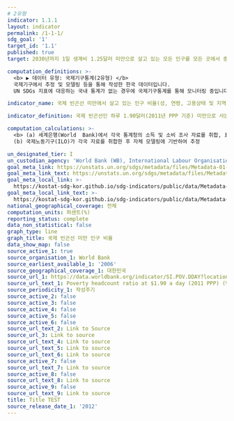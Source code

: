 ```yaml
---
# 2유형 
indicator: 1.1.1
layout: indicator
permalink: /1-1-1/
sdg_goal: '1'
target_id: '1.1'
published: true
target: 2030년까지 1일 생계비 1.25달러 미만으로 살고 있는 모든 인구를 모든 곳에서 종식

computation_definitions: >-
  <b> ▶ 데이터 유형: 국제기구통계(2유형) </b>   
  국제기구에서 추정 및 모델링 등을 통해 작성한 한국 데이터입니다.   
  UN SDGs 지표에 대응하는 국내 통계가 없는 경우에 국제기구통계를 통해 모니터링 중입니다. 

indicator_name: 국제 빈곤선 미만에서 살고 있는 인구 비율(성, 연령, 고용상태 및 지역별)

indicator_definition: 국제 빈곤선인 하루 1.90달러(2011년 PPP 기준) 미만으로 사는 인구의 비율

computation_calculations: >-
  <b> (a) 세계은행(World  Bank)에서 각국 통계청의 소득 및 소비 조사 자료를 취합, 표준화하여 추정 </b>
  (b) 국제노동기구(ILO)가 각국 자료를 취합한 후 자체 모델링에 기반하여 추정

un_designated_tier: I
un_custodian_agency: 'World Bank (WB), International Labour Organisation (ILO)'
goal_meta_link: https://unstats.un.org/sdgs/metadata/files/Metadata-01-01-01a.pdf
goal_meta_link_text: https://unstats.un.org/sdgs/metadata/files/Metadata-01-01-01a.pdf
goal_meta_local_link: >-
  https://kostat-sdg-kor.github.io/sdg-indicators/public/data/Metadata-01-01-01_KOR.pdf
goal_meta_local_link_text: >-
  https://kostat-sdg-kor.github.io/sdg-indicators/public/data/Metadata-01-01-01_KOR.pdf
national_geographical_coverage: 전체
computation_units: 퍼센트(%)
reporting_status: complete
data_non_statistical: false
graph_type: line
graph_title: 국제 빈곤선 미만 인구 비율
data_show_map: false
source_active_1: true
source_organisation_1: World Bank
source_earliest_available_1: '2006'
source_geographical_coverage_1: 대한민국
source_url_1: https://data.worldbank.org/indicator/SI.POV.DDAY?locations=KR
source_url_text_1: Poverty headcount ratio at $1.90 a day (2011 PPP) (% of population)
source_periodicity_1: 작성주기
source_active_2: false
source_active_3: false
source_active_4: false
source_active_5: false
source_active_6: false
source_url_text_2: Link to Source
source_url_3: Link to source
source_url_text_4: Link to source
source_url_text_5: Link to source
source_url_text_6: Link to source
source_active_7: false
source_url_text_7: Link to source
source_active_8: false
source_url_text_8: Link to source
source_active_9: false
source_url_text_9: Link to source
title: Title TEST
source_release_date_1: '2012'
---
```

